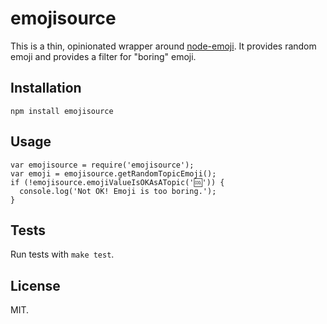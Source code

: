 emojisource
==================

This is a thin, opinionated wrapper around [node-emoji](https://github.com/omnidan/node-emoji). It provides random emoji and provides a filter for "boring" emoji.

Installation
------------

    npm install emojisource

Usage
-----

    var emojisource = require('emojisource');
    var emoji = emojisource.getRandomTopicEmoji();
    if (!emojisource.emojiValueIsOKAsATopic('🆒')) {
      console.log('Not OK! Emoji is too boring.');
    }

Tests
-----

Run tests with `make test`.

License
-------

MIT.
